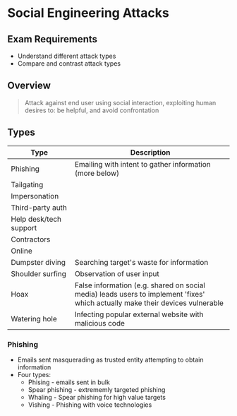 # Social Engineering Attacks

## Exam Requirements
* Understand different attack types
* Compare and contrast attack types

## Overview
> Attack against end user using social interaction, exploiting human desires to: be helpful, and avoid confrontation

## Types
| Type | Description |
| --- | --- |
| Phishing | Emailing with intent to gather information (more below) |
| Tailgating | |
| Impersonation | |
| Third-party auth | |
| Help desk/tech support | |
| Contractors | |
| Online | |
| Dumpster diving | Searching target's waste for information |
| Shoulder surfing | Observation of user input |
| Hoax | False information (e.g. shared on social media) leads users to implement 'fixes' which actually make their devices vulnerable |
| Watering hole | Infecting popular external website with malicious code |

### Phishing
* Emails sent masquerading as trusted entity attempting to obtain information
* Four types:
    * Phising - emails sent in bulk
    * Spear phishing - extrememly targeted phishing 
    * Whaling - Spear phishing for high value targets
    * Vishing - Phishing with voice technologies